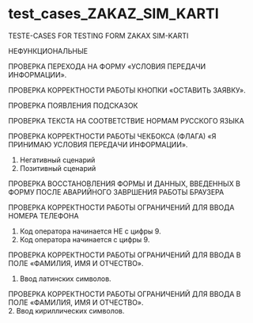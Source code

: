 # test_cases_ZAKAZ_SIM_KARTI
TESTE-CASES FOR TESTING FORM ZAKAX SIM-KARTI

НЕФУНКЦИОНАЛЬНЫЕ	


ПРОВЕРКА ПЕРЕХОДА НА ФОРМУ «УСЛОВИЯ ПЕРЕДАЧИ ИНФОРМАЦИИ».	

ПРОВЕРКА КОРРЕКТНОСТИ РАБОТЫ КНОПКИ «ОСТАВИТЬ ЗАЯВКУ».	

ПРОВЕРКА ПОЯВЛЕНИЯ ПОДСКАЗОК	

ПРОВЕРКА ТЕКСТА НА СООТВЕТСТВИЕ НОРМАМ РУССКОГО ЯЗЫКА	

ПРОВЕРКА КОРРЕКТНОСТИ РАБОТЫ ЧЕКБОКСА (ФЛАГА) «Я ПРИНИМАЮ УСЛОВИЯ ПЕРЕДАЧИ ИНФОРМАЦИИ».	
1. Негативный сценарий	
1. Позитивный сценарий	

ПРОВЕРКА ВОССТАНОВЛЕНИЯ ФОРМЫ И ДАННЫХ, ВВЕДЕННЫХ В ФОРМУ ПОСЛЕ АВАРИЙНОГО ЗАВРШЕНИЯ РАБОТЫ БРАУЗЕРА	

ПРОВЕРКА КОРРЕКТНОСТИ РАБОТЫ ОГРАНИЧЕНИЙ ДЛЯ ВВОДА НОМЕРА ТЕЛЕФОНА	
1. Код оператора начинается НЕ с цифры 9.	
2. Код оператора начинается с цифры 9.	

ПРОВЕРКА КОРРЕКТНОСТИ РАБОТЫ ОГРАНИЧЕНИЙ ДЛЯ ВВОДА В ПОЛЕ «ФАМИЛИЯ, ИМЯ И ОТЧЕСТВО».	
1. Ввод латинских символов.	

ПРОВЕРКА КОРРЕКТНОСТИ РАБОТЫ ОГРАНИЧЕНИЙ ДЛЯ ВВОДА В ПОЛЕ «ФАМИЛИЯ, ИМЯ И ОТЧЕСТВО».	
2. Ввод кириллических символов.	

